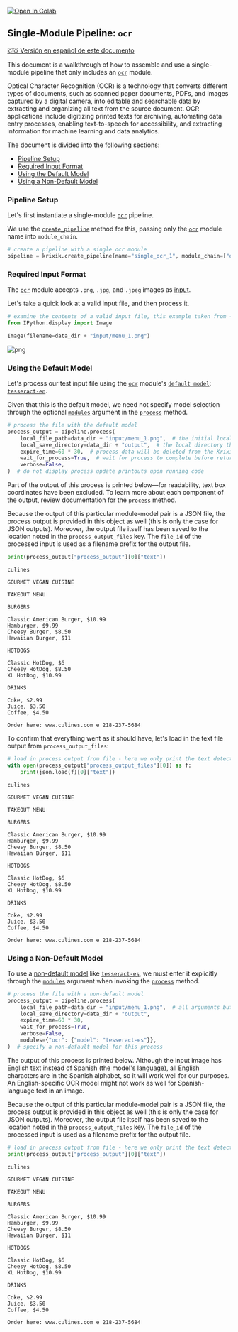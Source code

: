 <a href="https://colab.research.google.com/github/krixik-ai/krixik-docs/blob/main/docs/examples/single_module_pipelines/single_ocr.ipynb" target="_parent"><img src="https://colab.research.google.com/assets/colab-badge.svg" alt="Open In Colab"/></a>

## Single-Module Pipeline: `ocr`
[🇨🇴 Versión en español de este documento](https://krixik-docs.readthedocs.io/es-main/ejemplos/ejemplos_pipelines_modulo_unico/unico_ocr_roc/)

This document is a walkthrough of how to assemble and use a single-module pipeline that only includes an [`ocr`](../../modules/ai_modules/ocr_module.md) module. 

Optical Character Recognition (OCR) is a technology that converts different types of documents, such as scanned paper documents, PDFs, and images captured by a digital camera, into editable and searchable data by extracting and organizing all text from the source document. OCR applications include digitizing printed texts for archiving, automating data entry processes, enabling text-to-speech for accessibility, and extracting information for machine learning and data analytics.

The document is divided into the following sections:

- [Pipeline Setup](#pipeline-setup)
- [Required Input Format](#required-input-format)
- [Using the Default Model](#using-the-default-model)
- [Using a Non-Default Model](#using-a-non-default-model)

### Pipeline Setup

Let's first instantiate a single-module [`ocr`](../../modules/ai_modules/ocr_module.md) pipeline.

We use the [`create_pipeline`](../../system/pipeline_creation/create_pipeline.md) method for this, passing only the [`ocr`](../../modules/ai_modules/ocr_module.md) module name into `module_chain`.


```python
# create a pipeline with a single ocr module
pipeline = krixik.create_pipeline(name="single_ocr_1", module_chain=["ocr"])
```

### Required Input Format

The [`ocr`](../../modules/ai_modules/ocr_module.md) module accepts `.png`, `.jpg`, and `.jpeg` images as [input](../../modules/ai_modules/ocr_module.md#inputs-and-outputs-of-the-ocr-module).

Let's take a quick look at a valid input file, and then process it.


```python
# examine the contents of a valid input file, this example taken from --> https://venngage.com/templates/menus/yellow-burger-takeout-menu-70bd168b-7813-44d4-9581-c7b6ab1c0f67
from IPython.display import Image

Image(filename=data_dir + "input/menu_1.png")
```




    
![png](single_ocr_files/single_ocr_6_0.png)
    



### Using the Default Model

Let's process our test input file using the [`ocr`](../../modules/ai_modules/ocr_module.md) module's [`default model`](../../modules/ai_modules/ocr_module.md#available-models-in-the-ocr-module): [`tesseract-en`](https://github.com/tesseract-ocr/tesseract).

Given that this is the default model, we need not specify model selection through the optional [`modules`](../../system/parameters_processing_files_through_pipelines/process_method.md#selecting-models-via-the-modules-argument) argument in the [`process`](../../system/parameters_processing_files_through_pipelines/process_method.md) method.


```python
# process the file with the default model
process_output = pipeline.process(
    local_file_path=data_dir + "input/menu_1.png",  # the initial local filepath where the input file is stored
    local_save_directory=data_dir + "output",  # the local directory that the output file will be saved to
    expire_time=60 * 30,  # process data will be deleted from the Krixik system in 30 minutes
    wait_for_process=True,  # wait for process to complete before returning IDE control to user
    verbose=False,
)  # do not display process update printouts upon running code
```

Part of the output of this process is printed below—for readability, text box coordinates have been excluded. To learn more about each component of the output, review documentation for the [`process`](../../system/parameters_processing_files_through_pipelines/process_method.md) method.

Because the output of this particular module-model pair is a JSON file, the process output is provided in this object as well (this is only the case for JSON outputs).  Moreover, the output file itself has been saved to the location noted in the `process_output_files` key.  The `file_id` of the processed input is used as a filename prefix for the output file.


```python
print(process_output["process_output"][0]["text"])
```

    culines
    
    GOURMET VEGAN CUISINE
    
    TAKEOUT MENU
    
    BURGERS
    
    Classic American Burger, $10.99
    Hamburger, $9.99
    Cheesy Burger, $8.50
    Hawaiian Burger, $11
    
    HOTDOGS
    
    Classic HotDog, $6
    Cheesy HotDog, $8.50
    XL HotDog, $10.99
    
    DRINKS
    
    Coke, $2.99
    Juice, $3.50
    Coffee, $4.50
    
    Order here: www.culines.com e 218-237-5684
    
    


To confirm that everything went as it should have, let's load in the text file output from `process_output_files`:


```python
# load in process output from file - here we only print the text detected, and not the detection boxes, since that output is quite long
with open(process_output["process_output_files"][0]) as f:
    print(json.load(f)[0]["text"])
```

    culines
    
    GOURMET VEGAN CUISINE
    
    TAKEOUT MENU
    
    BURGERS
    
    Classic American Burger, $10.99
    Hamburger, $9.99
    Cheesy Burger, $8.50
    Hawaiian Burger, $11
    
    HOTDOGS
    
    Classic HotDog, $6
    Cheesy HotDog, $8.50
    XL HotDog, $10.99
    
    DRINKS
    
    Coke, $2.99
    Juice, $3.50
    Coffee, $4.50
    
    Order here: www.culines.com e 218-237-5684
    
    


### Using a Non-Default Model

To use a [non-default model](../../modules/ai_modules/ocr_module.md#available-models-in-the-ocr-module) like [`tesseract-es`](https://github.com/tesseract-ocr/tesseract), we must enter it explicitly through the [`modules`](../../system/parameters_processing_files_through_pipelines/process_method.md#selecting-models-via-the-modules-argument) argument when invoking the [`process`](../../system/parameters_processing_files_through_pipelines/process_method.md) method.


```python
# process the file with a non-default model
process_output = pipeline.process(
    local_file_path=data_dir + "input/menu_1.png",  # all arguments but modules are the same as above
    local_save_directory=data_dir + "output",
    expire_time=60 * 30,
    wait_for_process=True,
    verbose=False,
    modules={"ocr": {"model": "tesseract-es"}},
)  # specify a non-default model for this process
```

The output of this process is printed below. Although the input image has English text instead of Spanish (the model's language), all English characters are in the Spanish alphabet, so it will work well for our purposes. An English-specific OCR model might not work as well for Spanish-language text in an image.

Because the output of this particular module-model pair is a JSON file, the process output is provided in this object as well (this is only the case for JSON outputs).  Moreover, the output file itself has been saved to the location noted in the `process_output_files` key.  The `file_id` of the processed input is used as a filename prefix for the output file.


```python
# load in process output from file - here we only print the text detected, and not the detection boxes, since that output is quite long
print(process_output["process_output"][0]["text"])
```

    culines
    
    GOURMET VEGAN CUISINE
    
    TAKEOUT MENU
    
    BURGERS
    
    Classic American Burger, $10.99
    Hamburger, $9.99
    Cheesy Burger, $8.50
    Hawaiian Burger, $11
    
    HOTDOGS
    
    Classic HotDog, $6
    Cheesy HotDog, $8.50
    XL HotDog, $10.99
    
    DRINKS
    
    Coke, $2.99
    Juice, $3.50
    Coffee, $4.50
    
    Order here: www.culines.com e 218-237-5684
    
    

